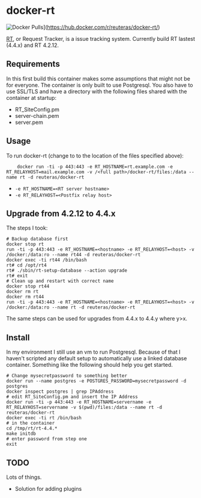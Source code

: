 # docker-rt

![Docker Pulls](https://img.shields.io/docker/pulls/reuteras/docker-rt.svg?style=plastic)](https://hub.docker.com/r/reuteras/docker-rt/)

[RT](https://www.bestpractical.com/rt/), or Request Tracker, is a issue tracking system. Currently build RT lastest (4.4.x) and RT 4.2.12.

## Requirements

In this first build this container makes some assumptions that might not be for everyone. The container is only built to use Postgresql. You also have to use SSL/TLS and have a directory with the following files shared with the container at startup:

* RT_SiteConfig.pm
* server-chain.pem
* server.pem

## Usage

To run docker-rt (change to <full path> to the location of the files specified above):

        docker run -ti -p 443:443 -e RT_HOSTNAME=rt.example.com -e RT_RELAYHOST=mail.example.com -v /<full path>/docker-rt/files:/data --name rt -d reuteras/docker-rt

* `-e RT_HOSTNAME=<RT server hostname>`
* `-e RT_RELAYHOST=<Postfix relay host>`

## Upgrade from 4.2.12 to 4.4.x

The steps I took:

    # Backup database first
    docker stop rt
    run -ti -p 443:443 -e RT_HOSTNAME=<hostname> -e RT_RELAYHOST=<host> -v /docker:/data:ro --name rt44 -d reuteras/docker-rt
    docker exec -ti rt44 /bin/bash
    rt# cd /opt/rt4
    rt# ./sbin/rt-setup-database --action upgrade
    rt# exit
    # Clean up and restart with correct name
    docker stop rt44
    docker rm rt
    docker rm rt44
    run -ti -p 443:443 -e RT_HOSTNAME=<hostname> -e RT_RELAYHOST=<host> -v /docker:/data:ro --name rt -d reuteras/docker-rt

The same steps can be used for upgrades from 4.4.x to 4.4.y where y>x.

## Install

In my environment I still use an vm to run Postgresql. Because of that I haven't scripted any default setup to automatically use a linked database container. Something like the following should help you get started.

    # Change mysecretpassword to something better
    docker run --name postgres -e POSTGRES_PASSWORD=mysecretpassword -d postgres
    docker inspect postgres | grep IPAddress
    # edit RT_SiteConfig.pm and insert the IP Address
    docker run -ti -p 443:443 -e RT_HOSTNAME=servername -e RT_RELAYHOST=servername -v $(pwd)/files:/data --name rt -d reuteras/docker-rt
    docker exec -ti rt /bin/bash
    # in the container
    cd /tmp/rt/rt-4.4.*
    make initdb
    # enter password from step one
    exit

## TODO
Lots of things.

* Solution for adding plugins

